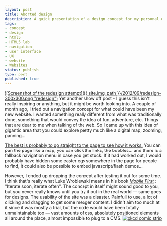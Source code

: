```yaml
---
layout: post
title: Aborted design
description: A quick presentation of a design concept for my personal website that ended up in the bin.
tags:
- concept
- design
- html5
- HTML5 lab
- navigation
- user interface
- UX
- website
- Websites
status: publish
type: post
published: true
---
```

[![Screenshot of the redesign attempt]({{ site.img_path }}/2012/09/redesign-300x300.png "redesign")](http://code.yannick-lohse.fr/redesign-attempt/)
Yet another show off post - I guess this isn't really inspiring or anything, but it might be worth looking into. A couple of month ago, I tried out a navigation concept for what could have been my new website. I wanted something really different from what was traditionally done, something that would convey the idea of fun, adventure, etc. Things that are dear to me when talking of the web. So I came up with this idea of gigantic area that you could explore pretty much like a digital map, zooming, panning…

[The best is probably to go straight to the page to see how it works.](http://code.yannick-lohse.fr/redesign-attempt/) You can pan the page like a map, you can click the links, the bubbles… and there is a fallback navigation menu in case you get stuck. If it had worked out, I would probably have hidden some easter egs somewhere in the page for people to find, it could also be possible to embed javascript/flash demos…

However, I ended up dropping the concept after testing it out for some time. I think that's really what Luke Wroblewski means in his book *[Mobile First](http://www.abookapart.com/products/mobile-first)* : "Iterate soon, iterate often". The concept in itself might sound good to you, but you never really knows until you try it out in the real world — same goes for designs. The usability of the site was a disaster. Painfull to use, a lot of clicking and dragging to get some meager content. I didn't aim too much at it since it was mostly a trial, but the code would have been totally unmaintainable too — vast amounts of css, absolutely positioned elements all around the place, almost impossible to plug to a CMS.
[![xkcd comic strip](http://imgs.xkcd.com/comics/drawing_stars.png "Abort !")](http://xkcd.com/1029/)